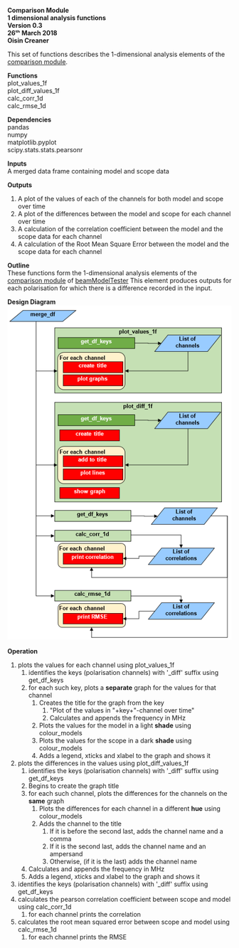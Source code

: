 **Comparison Module \
1 dimensional analysis functions\
Version 0.3\
26ᵗʰ March 2018\
Oisin Creaner**

This set of functions describes the 1-dimensional analysis elements of the [comparison module](/comparison_module/Comparison_Module.md).

**Functions**\
plot_values_1f\
plot_diff_values_1f\
calc_corr_1d\
calc_rmse_1d

**Dependencies**\
pandas\
numpy\
matplotlib.pyplot\
scipy.stats.stats.pearsonr

**Inputs**\
A merged data frame containing model and scope data

**Outputs**
1.  A plot of the values of each of the channels for both model and scope over time
2.  A plot of the differences between the model and scope for each channel over time
3.  A calculation of the correlation coefficient between the model
    and the scope data for each channel
4.  A calculation of the Root Mean Square Error between the model
    and the scope data for each channel

**Outline**\
These functions form the 1-dimensional analysis elements of the 
[comparison module](/comparison_module/Comparison_Module.md) of 
[beamModelTester](/README.md)
This element produces outputs for each polarisation for which there is a difference
recorded in the input.  

**Design Diagram**\
![Design diagram](/images/comparison_module_analysis_1f_fig1_v1.PNG)

**Operation**
1.  plots the values for each channel using plot_values_1f
    1.  identifies the keys (polarisation channels) with '_diff' suffix using get_df_keys
    2.  for each such key, plots a **separate** graph for the values for that channel
        1.  Creates the title for the graph from the key
            1.  "Plot of the values in "+key+"-channel over time"
            2.  Calculates and appends the frequency in MHz
        2.  Plots the values for the model in a light **shade** using colour_models
        3.  Plots the values for the scope in a dark **shade** using colour_models
        4.  Adds a legend, xticks and xlabel to the graph and shows it
2.  plots the differences in the values using plot_diff_values_1f
    1.  identifies the keys (polarisation channels) with '_diff' suffix using get_df_keys
    2.  Begins to create the graph title
    3.  for each such channel, plots the differences for the channels on the **same** graph
        1.  Plots the differences for each channel in a different **hue** using colour_models
        2.  Adds the channel to the title
            1.  If it is before the second last, adds the channel name and a comma
            2.  If it is the second last, adds the channel name and an ampersand
            3.  Otherwise, (if it is the last) adds the channel name       
    3.  Calculates and appends the frequency in MHz
    4.  Adds a legend, xticks and xlabel to the graph and shows it
3.  identifies the keys (polarisation channels) with '_diff' suffix using get_df_keys
4.  calculates the pearson correlation coefficient between scope and model using calc_corr_1d
    1.  for each channel prints the correlation 
5.  calculates the root mean squared error between scope and model using calc_rmse_1d
    1.  for each channel prints the RMSE 
